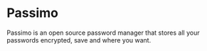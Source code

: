 # Passimo
Passimo is an open source password manager that stores all your passwords encrypted, save and where you want.
